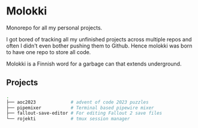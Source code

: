 # Molokki

Monorepo for all my personal projects.

I got bored of tracking all my unfinished projects across multiple repos and
often I didn't even bother pushing them to Github. Hence molokki was born to
have one repo to store all code.

Molokki is a Finnish word for a garbage can that extends underground.

## Projects

```sh
.
├── aoc2023             # advent of code 2023 puzzles
├── pipemixer           # Terminal based pipewire mixer
├── fallout-save-editor # For editing Fallout 2 save files
└── rojekti             # tmux session manager
```
